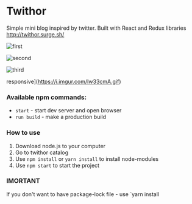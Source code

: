 # Twithor

Simple mini blog inspired by twitter. Built with React and Redux libraries http://twithor.surge.sh/

![first](https://im5.ezgif.com/tmp/ezgif-5-08fae0ce8ddb.gif)

![second](https://i.imgur.com/XtinNrL.gif)

![third](https://i.imgur.com/lLZsgli.gif)

responsive](https://i.imgur.com/Iw33cmA.gif)

### Available npm commands:

- `start` - start dev server and open browser
- `run build` - make a production build

### How to use

1.  Download node.js to your computer
2.  Go to twithor catalog
3.  Use `npm install` or `yarn install` to install node-modules
4.  Use `npm start` to start the project

### IMORTANT

If you don't want to have package-lock file - use `yarn install
